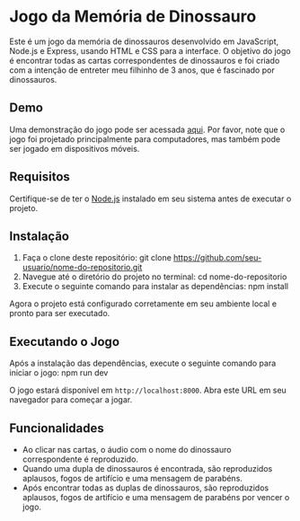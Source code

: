 # Jogo da Memória de Dinossauro

Este é um jogo da memória de dinossauros desenvolvido em JavaScript, Node.js e Express, usando HTML e CSS para a interface. O objetivo do jogo é encontrar todas as cartas correspondentes de dinossauros e foi criado com a intenção de entreter meu filhinho de 3 anos, que é fascinado por dinossauros.


## Demo

Uma demonstração do jogo pode ser acessada [aqui](https://dinosaur-memory-game.onrender.com). Por favor, note que o jogo foi projetado principalmente para computadores, mas também pode ser jogado em dispositivos móveis.

## Requisitos

Certifique-se de ter o [Node.js](https://nodejs.org) instalado em seu sistema antes de executar o projeto.

## Instalação

1. Faça o clone deste repositório: git clone https://github.com/seu-usuario/nome-do-repositorio.git
2. Navegue até o diretório do projeto no terminal: cd nome-do-repositorio
3. Execute o seguinte comando para instalar as dependências: npm install

Agora o projeto está configurado corretamente em seu ambiente local e pronto para ser executado.

## Executando o Jogo

Após a instalação das dependências, execute o seguinte comando para iniciar o jogo: npm run dev


O jogo estará disponível em `http://localhost:8000`. Abra este URL em seu navegador para começar a jogar.

## Funcionalidades

- Ao clicar nas cartas, o áudio com o nome do dinossauro correspondente é reproduzido.
- Quando uma dupla de dinossauros é encontrada, são reproduzidos aplausos, fogos de artifício e uma mensagem de parabéns.
- Após encontrar todas as duplas de dinossauros, são reproduzidos aplausos, fogos de artifício e uma mensagem de parabéns por vencer o jogo.


